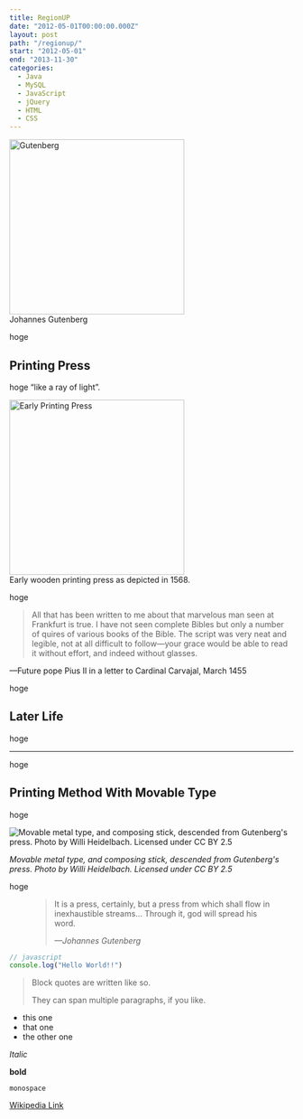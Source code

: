 ```yaml
---
title: RegionUP
date: "2012-05-01T00:00:00.000Z"
layout: post
path: "/regionup/"
start: "2012-05-01"
end: "2013-11-30"
categories:
  - Java
  - MySQL
  - JavaScript
  - jQuery
  - HTML
  - CSS
---
```


<img height="310" src="./Gutenberg.jpg" alt="Gutenberg">
<figcaption>Johannes Gutenberg</figcaption>

<!--more-->

hoge

## Printing Press

hoge “like a ray of light”.

<img style="height: 310px;" src="./Printing-press.png" alt="Early Printing Press">
<figcaption>Early wooden printing press as depicted in 1568.</figcaption>


hoge

>All that has been written to me about that marvelous man seen at Frankfurt is true. I have not seen complete Bibles but only a number of quires of various books of the Bible. The script was very neat and legible, not at all difficult to follow—your grace would be able to read it without effort, and indeed without glasses.

—Future pope Pius II in a letter to Cardinal Carvajal, March 1455

hoge

## Later Life

hoge

***

hoge

## Printing Method With Movable Type

hoge

![Movable metal type, and composing stick, descended from Gutenberg's press. Photo by Willi Heidelbach. Licensed under CC BY 2.5](./movable-type.jpg)

*Movable metal type, and composing stick, descended from Gutenberg's press. Photo by Willi Heidelbach. Licensed under CC BY 2.5*

hoge

<figure>
	<blockquote>
		<p>It is a press, certainly, but a press from which shall flow in inexhaustible streams… Through it, god will spread his word.</p>
		<footer>
			<cite>—Johannes Gutenberg</cite>
		</footer>
	</blockquote>
</figure>


```js
// javascript
console.log("Hello World!!")
```

> Block quotes are
> written like so.
>
> They can span multiple paragraphs,
> if you like.

* this one
* that one
* the other one

*Italic*

**bold**

`monospace`

[Wikipedia Link](http://en.wikipedia.org/wiki/Salted_duck_egg)
